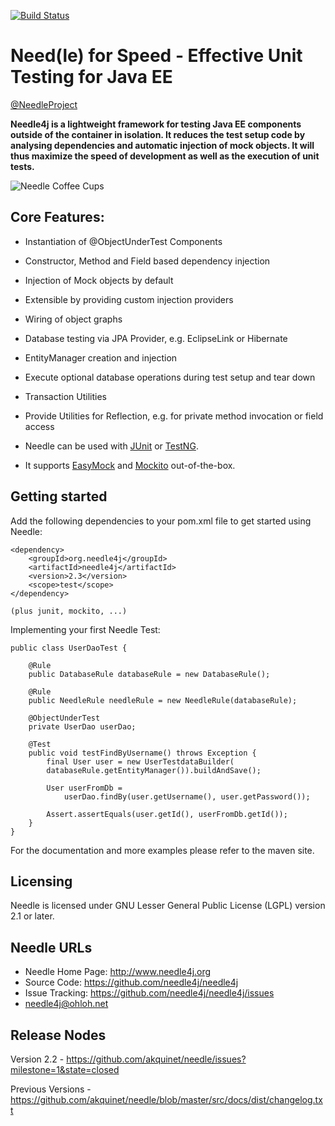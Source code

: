 [![Build Status](https://secure.travis-ci.org/needle4j/needle4j.png)](https://travis-ci.org/needle4j/needle4j)


# Need(le) for Speed - Effective Unit Testing for Java EE

[@NeedleProject](https://twitter.com/NeedleProject)

**Needle4j is a lightweight framework for testing Java EE components outside of the
container in isolation. It reduces the test setup code by analysing dependencies and
automatic injection of mock objects. It will thus maximize the speed of development
as well as the execution of unit tests.**

![Needle Coffee Cups](http://needle.spree.de/public/images/needle-coffeecups-380px.jpg)

## Core Features:

* Instantiation of @ObjectUnderTest Components
* Constructor, Method and Field based dependency injection
* Injection of Mock objects by default
* Extensible by providing custom injection providers
* Wiring of object graphs

* Database testing via JPA Provider, e.g. EclipseLink or Hibernate
* EntityManager creation and injection
* Execute optional database operations during test setup and tear down
* Transaction Utilities

* Provide Utilities for Reflection, e.g. for private method invocation or field access

* Needle can be used with [JUnit](http://www.junit.org/) or [TestNG](http://testng.org/).
* It supports [EasyMock](http://www.easymock.org/) and [Mockito](http://code.google.com/p/mockito/) out-of-the-box.

## Getting started

Add the following dependencies to your pom.xml file to get started using Needle:

```
<dependency>
    <groupId>org.needle4j</groupId>
    <artifactId>needle4j</artifactId>
    <version>2.3</version>
    <scope>test</scope>
</dependency>

(plus junit, mockito, ...)
``` 

Implementing your first Needle Test:

```
public class UserDaoTest {

    @Rule
    public DatabaseRule databaseRule = new DatabaseRule();

    @Rule
    public NeedleRule needleRule = new NeedleRule(databaseRule);

    @ObjectUnderTest
    private UserDao userDao;

    @Test
    public void testFindByUsername() throws Exception {
        final User user = new UserTestdataBuilder(
        databaseRule.getEntityManager()).buildAndSave();

        User userFromDb =
            userDao.findBy(user.getUsername(), user.getPassword());

        Assert.assertEquals(user.getId(), userFromDb.getId());
    }
}
``` 

For the documentation and more examples please refer to the maven site.

## Licensing

Needle is licensed under GNU Lesser General Public License (LGPL) version 2.1 or later.

## Needle URLs

* Needle Home Page: http://www.needle4j.org
* Source Code:      https://github.com/needle4j/needle4j
* Issue Tracking:   https://github.com/needle4j/needle4j/issues
* [needle4j@ohloh.net](https://www.ohloh.net/p/needle4j)


<script type="text/javascript" src="http://www.ohloh.net/p/714248/widgets/project_thin_badge.js">
</script>


## Release Nodes

Version 2.2 - https://github.com/akquinet/needle/issues?milestone=1&state=closed

Previous Versions - https://github.com/akquinet/needle/blob/master/src/docs/dist/changelog.txt

